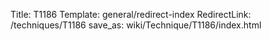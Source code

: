 Title: T1186
Template: general/redirect-index
RedirectLink: /techniques/T1186
save_as: wiki/Technique/T1186/index.html